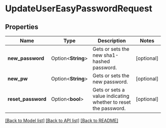 # UpdateUserEasyPasswordRequest

## Properties

Name | Type | Description | Notes
------------ | ------------- | ------------- | -------------
**new_password** | Option<**String**> | Gets or sets the new sha1-hashed password. | [optional]
**new_pw** | Option<**String**> | Gets or sets the new password. | [optional]
**reset_password** | Option<**bool**> | Gets or sets a value indicating whether to reset the password. | [optional]

[[Back to Model list]](../README.md#documentation-for-models) [[Back to API list]](../README.md#documentation-for-api-endpoints) [[Back to README]](../README.md)


